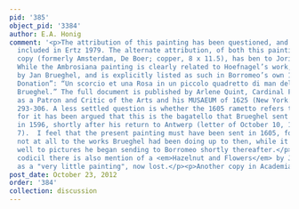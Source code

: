 ```yaml
---
pid: '385'
object_pid: '3384'
author: E.A. Honig
comment: '<p>The attribution of this painting has been questioned, and it was not
  included in Ertz 1979. The alternate attribution, of both this painting and its
  copy (formerly Amsterdam, De Boer; copper, 8 x 11.5), has ben to Joris Hoefnagel.
  While the Ambrosiana painting is clearly related to Hoefnagel’s work, it is certainly
  by Jan Brueghel, and is explicitly listed as such in Borromeo’s own 1618 “Act of
  Donation”: “Un scorcio et una Rosa in un piccolo quadretto di man del detto Giovanni
  Brueghel.” The full document is published by Arlene Quint, Cardinal Federico Borromeo
  as a Patron and Critic of the Arts and his MUSAEUM of 1625 (New York: Garland, 1986),
  293-306. A less settled question is whether the 1605 rametto refers to this picture,
  for it has been argued that this is the bagatello that Brueghel sent his patron
  in 1596, shortly after his return to Antwerp (letter of October 10, 1596; Crivelli
  7).  I feel that the present painting must have been sent in 1605, for it relates
  not at all to the works Brueghel had been doing up to then, while it relates rather
  well to pictures he began sending to Borromeo shortly thereafter.</p><p>In 1611
  codicil there is also mention of a <em>Hazelnut and Flowers</em> by Jan, described
  as a "very little painting", now lost.</p><p>Another copy in Academia Carrara, Bergamo.</p>'
post_date: October 23, 2012
order: '384'
collection: discussion
---
```

